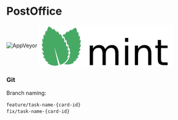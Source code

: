 # PostOffice

<img alt="AppVeyor" src="https://ci.appveyor.com/api/projects/status/jwba6m4ilyksdf5w?svg=true">

<img align="center" src="/docs/images/logo.png" width="350"/>

### Git

Branch naming:
```diff
feature/task-name-{card-id}
fix/task-name-{card-id}
```
